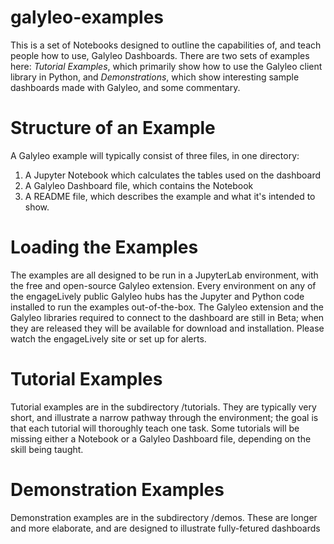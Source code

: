 # galyleo-examples
This is a set of Notebooks designed to outline the capabilities of, and teach people how to use, Galyleo Dashboards.  There are two sets of examples here: *Tutorial Examples*, which primarily show how to use the Galyleo client library in Python, and *Demonstrations*, which show interesting sample dashboards made with Galyleo, and some commentary.
# Structure of an Example
A Galyleo example will typically consist of three files, in one directory:
1. A Jupyter Notebook which calculates the tables used on the dashboard
2. A Galyleo Dashboard file, which contains the Notebook
3. A README file, which describes the example and what it's intended to show.
# Loading the Examples
The examples are all designed to be run in a JupyterLab environment, with the free and open-source Galyleo extension.  Every environment on any of the engageLively public Galyleo hubs has the Jupyter and Python code installed to run the examples out-of-the-box.  The Galyleo extension and the Galyleo libraries required to connect to the dashboard are still in Beta; when they are released they will be available for download and installation.  Please watch the engageLively site or set up for alerts.
# Tutorial Examples
Tutorial examples are in the subdirectory /tutorials.  They are typically very short, and illustrate a narrow pathway through the environment; the goal is that each tutorial will thoroughly teach one task.  Some tutorials will be missing either a Notebook or a Galyleo Dashboard file, depending on the skill being taught.
# Demonstration Examples
Demonstration examples are in the subdirectory /demos.  These are longer and more elaborate, and are designed to illustrate fully-fetured dashboards

